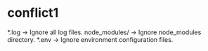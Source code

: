 # conflict1
*.log → Ignore all log files.
node_modules/ → Ignore node_modules directory.
*.env → Ignore environment configuration files.